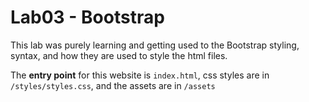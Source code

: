 # Lab03 - Bootstrap

This lab was purely learning and getting used to the Bootstrap styling, syntax, and how they are used to style the html files.

The **entry point** for this website is ```index.html```, css styles are in ```/styles/styles.css```, and the assets are in ```/assets```